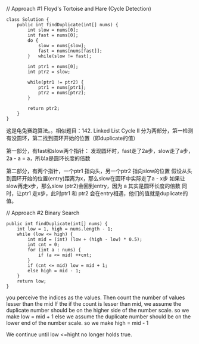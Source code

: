 // Approach #1 Floyd's Tortoise and Hare (Cycle Detection)
```
class Solution {
    public int findDuplicate(int[] nums) {
        int slow = nums[0];
        int fast = nums[0];
        do {
            slow = nums[slow];
            fast = nums[nums[fast]];
        }   while(slow != fast);
        
        int ptr1 = nums[0];
        int ptr2 = slow;
        
        while(ptr1 != ptr2) {
            ptr1 = nums[ptr1];
            ptr2 = nums[ptr2];
        }
        
        return ptr2;
    }
}
```
这是龟兔赛跑算法。。相似题目：142. Linked List Cycle II
分为两部分，第一检测有没圆环，第二找到圆环开始的位置（即duplicate的值）

第一部分，有fast和slow两个指针：
发现圆环时，fast走了2a步，slow走了a步，2a - a = a，所以a是圆环长度的倍数

第二部分，有两个指针，一个ptr1 指向头，另一个ptr2 指向slow的位置
假设从头到圆环开始的位置(entry)距离为x，那么slow在圆环中实际走了a - x步
如果让slow再走x步，那么slow (ptr2)会回到entry，因为 a 其实是圆环长度的倍数
同时，让ptr1 走x步，此时ptr1 和 ptr2 会在entry相遇，他们的值就是duplicate的值。

// Approach #2 Binary Search
```
public int findDuplicate(int[] nums) {
	int low = 1, high = nums.length - 1;
    while (low <= high) {
        int mid = (int) (low + (high - low) * 0.5);
        int cnt = 0;
        for (int a : nums) {
            if (a <= mid) ++cnt;
        }
        if (cnt <= mid) low = mid + 1;
        else high = mid - 1;
    }
    return low;
}
```

you perceive the indices as the values.
Then count the number of values lesser than the mid
If the if the count is lesser than mid, we assume the duplicate number should be on the higher side of the number scale.
so we make low = mid + 1
else we assume the duplicate number should be on the lower end of the number scale.
so we make high = mid - 1

We continue until low <=hight no longer holds true.
